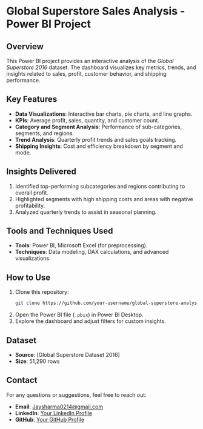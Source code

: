 # Global Superstore Sales Analysis - Power BI Project

## Overview
This Power BI project provides an interactive analysis of the *Global Superstore 2016* dataset. The dashboard visualizes key metrics, trends, and insights related to sales, profit, customer behavior, and shipping performance.


## Key Features
- **Data Visualizations**: Interactive bar charts, pie charts, and line graphs.
- **KPIs**: Average profit, sales, quantity, and customer count.
- **Category and Segment Analysis**: Performance of sub-categories, segments, and regions.
- **Trend Analysis**: Quarterly profit trends and sales goals tracking.
- **Shipping Insights**: Cost and efficiency breakdown by segment and mode.

## Insights Delivered
1. Identified top-performing subcategories and regions contributing to overall profit.
2. Highlighted segments with high shipping costs and areas with negative profitability.
3. Analyzed quarterly trends to assist in seasonal planning.

## Tools and Techniques Used
- **Tools**: Power BI, Microsoft Excel (for preprocessing).
- **Techniques**: Data modeling, DAX calculations, and advanced visualizations.

## How to Use
1. Clone this repository:
   ```bash
   git clone https://github.com/your-username/global-superstore-analysis.git
   ```
2. Open the Power BI file (`.pbix`) in Power BI Desktop.
3. Explore the dashboard and adjust filters for custom insights.

## Dataset
- **Source**: [Global Superstore Dataset 2016]
- **Size**: 51,290 rows

## Contact
For any questions or suggestions, feel free to reach out:
- **Email**: Jaysharma0214@gmail.com
- **LinkedIn**: [Your LinkedIn Profile](www.linkedin.com/in/jaysharma1401)
- **GitHub**: [Your GitHub Profile](https://github.com/JayS1401)
  
